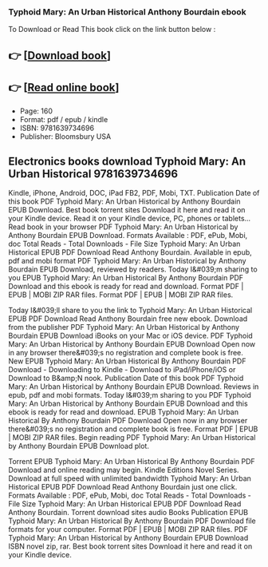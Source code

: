 ### Typhoid Mary: An Urban Historical Anthony Bourdain ebook

To Download or Read This book click on the link button below :

## 👉  [**[Download book](http://filesbooks.info/download.php?group=book&from=github.com&id=718907&lnk=1064 "Download book")**]

## 👉  [**[Read online book](http://filesbooks.info/download.php?group=book&from=github.com&id=718907&lnk=1064 "Read online book")**]


* Page: 160
* Format: pdf / epub / kindle
* ISBN: 9781639734696
* Publisher: Bloomsbury USA



## Electronics books download Typhoid Mary: An Urban Historical 9781639734696


Kindle, iPhone, Android, DOC, iPad FB2, PDF, Mobi, TXT. Publication Date of this book PDF Typhoid Mary: An Urban Historical by Anthony Bourdain EPUB Download. Best book torrent sites Download it here and read it on your Kindle device. Read it on your Kindle device, PC, phones or tablets... Read book in your browser PDF Typhoid Mary: An Urban Historical by Anthony Bourdain EPUB Download. Formats Available : PDF, ePub, Mobi, doc Total Reads - Total Downloads - File Size Typhoid Mary: An Urban Historical EPUB PDF Download Read Anthony Bourdain. Available in epub, pdf and mobi format PDF Typhoid Mary: An Urban Historical by Anthony Bourdain EPUB Download, reviewed by readers. Today I&amp;#039;m sharing to you EPUB Typhoid Mary: An Urban Historical By Anthony Bourdain PDF Download and this ebook is ready for read and download. Format PDF | EPUB | MOBI ZIP RAR files. Format PDF | EPUB | MOBI ZIP RAR files.

Today I&amp;#039;ll share to you the link to Typhoid Mary: An Urban Historical EPUB PDF Download Read Anthony Bourdain free new ebook. Download from the publisher PDF Typhoid Mary: An Urban Historical by Anthony Bourdain EPUB Download iBooks on your Mac or iOS device. PDF Typhoid Mary: An Urban Historical by Anthony Bourdain EPUB Download Open now in any browser there&amp;#039;s no registration and complete book is free. New EPUB Typhoid Mary: An Urban Historical By Anthony Bourdain PDF Download - Downloading to Kindle - Download to iPad/iPhone/iOS or Download to B&amp;amp;N nook. Publication Date of this book PDF Typhoid Mary: An Urban Historical by Anthony Bourdain EPUB Download. Reviews in epub, pdf and mobi formats. Today I&amp;#039;m sharing to you PDF Typhoid Mary: An Urban Historical by Anthony Bourdain EPUB Download and this ebook is ready for read and download. EPUB Typhoid Mary: An Urban Historical By Anthony Bourdain PDF Download Open now in any browser there&amp;#039;s no registration and complete book is free. Format PDF | EPUB | MOBI ZIP RAR files. Begin reading PDF Typhoid Mary: An Urban Historical by Anthony Bourdain EPUB Download plot.

Torrent EPUB Typhoid Mary: An Urban Historical By Anthony Bourdain PDF Download and online reading may begin. Kindle Editions Novel Series. Download at full speed with unlimited bandwidth Typhoid Mary: An Urban Historical EPUB PDF Download Read Anthony Bourdain just one click. Formats Available : PDF, ePub, Mobi, doc Total Reads - Total Downloads - File Size Typhoid Mary: An Urban Historical EPUB PDF Download Read Anthony Bourdain. Torrent download sites audio Books Publication EPUB Typhoid Mary: An Urban Historical By Anthony Bourdain PDF Download file formats for your computer. Format PDF | EPUB | MOBI ZIP RAR files. PDF Typhoid Mary: An Urban Historical by Anthony Bourdain EPUB Download ISBN novel zip, rar. Best book torrent sites Download it here and read it on your Kindle device.





